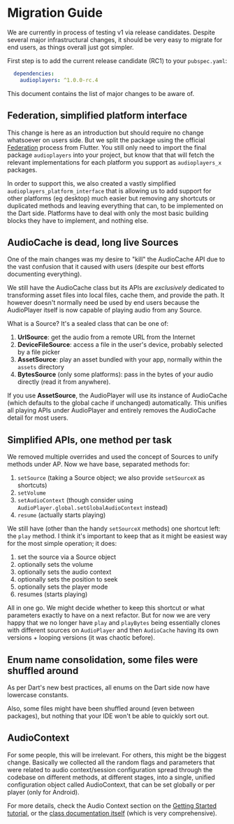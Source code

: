 # Migration Guide

We are currently in process of testing v1 via release candidates. Despite several major infrastructural changes, it should be very easy to migrate for end users, as things overall just got simpler.

First step is to add the current release candidate (RC1) to your `pubspec.yaml`:

```yaml
  dependencies:
    audioplayers: ^1.0.0-rc.4
```

This document contains the list of major changes to be aware of.

## Federation, simplified platform interface

This change is here as an introduction but should require no change whatsoever on users side. But we split the package using the official [Federation](https://docs.flutter.dev/development/packages-and-plugins/developing-packages) process from Flutter. You still only need to import the final package `audioplayers` into your project, but know that that will fetch the relevant implementations for each platform you support as `audioplayers_x` packages.

In order to support this, we also created a vastly simplified `audioplayers_platform_interface` that is allowing us to add support for other platforms (eg desktop) much easier but removing any shortcuts or duplicated methods and leaving everything that can, to be implemented on the Dart side. Platforms have to deal with only the most basic building blocks they have to implement, and nothing else.

## AudioCache is dead, long live Sources

One of the main changes was my desire to "kill" the AudioCache API due to the vast confusion that it caused with users (despite our best efforts documenting everything).

We still have the AudioCache class but its APIs are _exclusively_ dedicated to transforming asset files into local files, cache them, and provide the path. It however doesn't normally need be used by end users because the AudioPlayer itself is now capable of playing audio from any Source.

What is a Source? It's a sealed class that can be one of:

1. **UrlSource**: get the audio from a remote URL from the Internet
1. **DeviceFileSource**: access a file in the user's device, probably selected by a file picker
1. **AssetSource**: play an asset bundled with your app, normally within the `assets` directory
1. **BytesSource** (only some platforms): pass in the bytes of your audio directly (read it from anywhere).

If you use **AssetSource**, the AudioPlayer will use its instance of AudioCache (which defaults to the global cache if unchanged) automatically. This unifies all playing APIs under AudioPlayer and entirely removes the AudioCache detail for most users.

## Simplified APIs, one method per task

We removed multiple overrides and used the concept of Sources to unify methods under AP. Now we have base, separated methods for:

1. `setSource` (taking a Source object; we also provide `setSourceX` as shortcuts)
1. `setVolume`
1. `setAudioContext` (though consider using `AudioPlayer.global.setGlobalAudioContext` instead)
1. `resume` (actually starts playing)

We still have (other than the handy `setSourceX` methods) one shortcut left: the `play` method. I think it's important to keep that as it might be easiest way for the most simple operation; it does:

1. set the source via a Source object
1. optionally sets the volume
1. optionally sets the audio context
1. optionally sets the position to seek
1. optionally sets the player mode
1. resumes (starts playing)

All in one go. We might decide whether to keep this shortcut or what parameters exactly to have on a next refactor. But for now we are very happy that we no longer have `play` and `playBytes` being essentially clones with different sources on `AudioPlayer` and then `AudioCache` having its own versions + looping versions (it was chaotic before).

## Enum name consolidation, some files were shuffled around

As per Dart's new best practices, all enums on the Dart side now have lowercase constants.

Also, some files might have been shuffled around (even between packages), but nothing that your IDE won't be able to quickly sort out.

## AudioContext

For some people, this will be irrelevant. For others, this might be the biggest change. Basically we collected all the random flags and parameters that were related to audio context/session configuration spread through the codebase on different methods, at different stages, into a single, unified configuration object called AudioContext, that can be set globally or per player (only for Android).

For more details, check the Audio Context section on the [Getting Started tutorial](getting_started.md), or the [class documentation itself](https://github.com/bluefireteam/audioplayers/blob/main/packages/audioplayers_platform_interface/lib/api/audio_context_config.dart) (which is very comprehensive).
